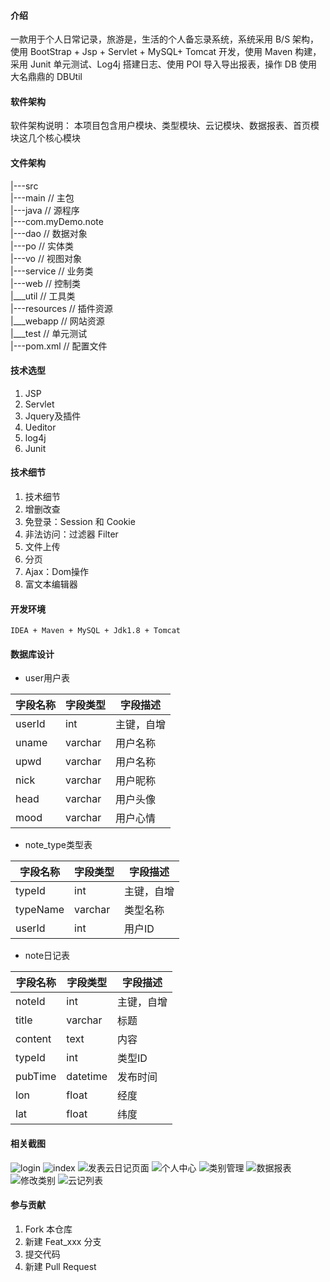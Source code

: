 #### 介绍
一款用于个人日常记录，旅游是，生活的个人备忘录系统，系统采用 B/S 架构，使用 BootStrap + Jsp + Servlet + MySQL+ Tomcat 开发，使用 Maven 构建，采用 Junit 单元测试、Log4j 搭建日志、使用 POI 导入导出报表，操作 DB 使用大名鼎鼎的 DBUtil
#### 软件架构
软件架构说明：
    本项目包含用户模块、类型模块、云记模块、数据报表、首页模块这几个核心模块
#### 文件架构
|---src  
    |---main // 主包  
        |---java // 源程序  
            |---com.myDemo.note  
                |---dao // 数据对象   
                |---po // 实体类  
                |---vo // 视图对象  
                |---service // 业务类  
                |---web  // 控制类  
                |___util // 工具类  
        |---resources // 插件资源  
        |___webapp // 网站资源  
    |___test // 单元测试  
|---pom.xml // 配置文件

#### 技术选型

1.  JSP
2.  Servlet
3.  Jquery及插件
4.  Ueditor
5.  log4j
6.  Junit

#### 技术细节
1.  技术细节
2.  增删改查
3.  免登录：Session 和 Cookie
4.  非法访问：过滤器 Filter
5.  文件上传
6.  分页
7.  Ajax：Dom操作
8.  富文本编辑器

#### 开发环境

    IDEA + Maven + MySQL + Jdk1.8 + Tomcat

#### 数据库设计

- user用户表

| 字段名称   | 字段类型    | 字段描述  |
|--------|---------|-------|
| userId | int     | 主键，自增 |
| uname  | varchar | 用户名称  |
| upwd   | varchar | 用户名称  |
| nick   | varchar | 用户昵称  |
| head   | varchar | 用户头像  |
| mood   | varchar | 用户心情  |

- note_type类型表

| 字段名称     | 字段类型    | 字段描述  |
|---------|----------|-------|
| typeId   | int     | 主键，自增 |
| typeName | varchar | 类型名称  |
| userId   | int     | 用户ID  |

- note日记表

| 字段名称    | 字段类型     | 字段描述  |
|---------|----------|-------|
| noteId  | int      | 主键，自增 |
| title   | varchar  | 标题    |
| content | text     | 内容    |
| typeId  | int      | 类型ID  |
| pubTime | datetime | 发布时间  |
| lon     | float    | 经度    |
| lat     | float    | 纬度    |


#### 相关截图



![login](https://github.com/DevSerenity/cloud_diary/assets/145914713/81ccf232-e1fa-4f36-9b46-791951bd4260)
![index](https://github.com/DevSerenity/cloud_diary/assets/145914713/f54368bb-4d13-4fb0-92d9-33e9429b1297)
![发表云日记页面](https://github.com/DevSerenity/cloud_diary/assets/145914713/f89297a2-81fc-4167-bc01-c51b48ebcce9)
![个人中心](https://github.com/DevSerenity/cloud_diary/assets/145914713/9552a288-c3b9-425e-b32f-8ecc9351d28c)
![类别管理](https://github.com/DevSerenity/cloud_diary/assets/145914713/3324528c-5153-478b-b55a-bc9d8000fc30)
![数据报表](https://github.com/DevSerenity/cloud_diary/assets/145914713/983a41e9-3429-4456-b720-0ff5e2a6ea32)
![修改类别](https://github.com/DevSerenity/cloud_diary/assets/145914713/3e662867-8bd5-4477-8428-96ca2e99c381)
![云记列表](https://github.com/DevSerenity/cloud_diary/assets/145914713/7d066c5a-ccf5-45c3-b5b2-55881d2b3d14)

#### 参与贡献

1.  Fork 本仓库
2.  新建 Feat_xxx 分支
3.  提交代码
4.  新建 Pull Request


